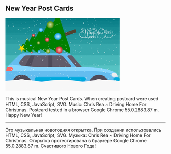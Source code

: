 ## New Year Post Cards

![Alt Text](https://github.com/Liza-S/New-Year-Post-Card/blob/master/ScreenShot/Card.gif)


This is musical New Year Post Cards. When creating postcard were used HTML, CSS, JavaScript, SVG. Music: Chris Rea ~ Driving Home For Christmas. Postcard tested in a browser Google Chrome 55.0.2883.87 m. Happy New Year!

-------------------------------------------------------------------------------

Это музыкальная новогодняя открытка. При создании использовались HTML, CSS, JavaScript, SVG. Музыка: Chris Rea ~ Driving Home For Christmas. Открытка протестирована в браузере Google Chrome 55.0.2883.87 m. Счастивого Нового Года!
